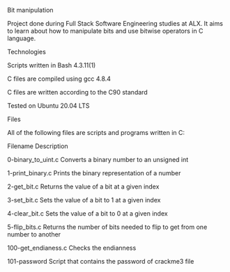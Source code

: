 Bit manipulation

Project done during Full Stack Software Engineering studies at ALX. It aims to learn about how to manipulate bits and use bitwise operators in C language.

Technologies

Scripts written in Bash 4.3.11(1)

C files are compiled using gcc 4.8.4

C files are written according to the C90 standard

Tested on Ubuntu 20.04 LTS

Files

All of the following files are scripts and programs written in C:

Filename Description

0-binary_to_uint.c Converts a binary number to an unsigned int

1-print_binary.c Prints the binary representation of a number

2-get_bit.c Returns the value of a bit at a given index

3-set_bit.c Sets the value of a bit to 1 at a given index

4-clear_bit.c Sets the value of a bit to 0 at a given index

5-flip_bits.c Returns the number of bits needed to flip to get from one number to another

100-get_endianess.c Checks the endianness

101-password Script that contains the password of crackme3 file
